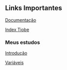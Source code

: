 
## Links Importantes

[Documentação](https://www.python.org/doc/versions/)

[Index Tiobe](https://www.tiobe.com/tiobe-index/)

### Meus estudos

[Introdução](https://github.com/stmarques/python/wiki/)

[Variáveis](https://github.com/stmarques/python/wiki/Vari%C3%A1veis)
